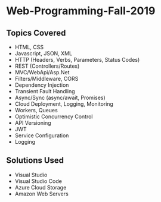 # Web-Programming-Fall-2019

## Topics Covered
- HTML, CSS
- Javascript, JSON, XML
- HTTP (Headers, Verbs, Parameters, Status Codes)
- REST (Controllers/Routes)
- MVC/WebApi/Asp.Net
- Filters/Middleware, CORS
- Dependency Injection
- Transient Fault Handling
- Async/Sync (async/await, Promises)
- Cloud Deployment, Logging, Monitoring
- Workers, Queues
- Optimistic Concurrency Control
- API Versioning
- JWT
- Service Configuration
- Logging

## Solutions Used
- Visual Studio
- Visual Studio Code
- Azure Cloud Storage
- Amazon Web Servers
